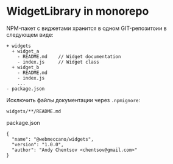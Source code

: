
# WidgetLibrary in monorepo

NPM-пакет с виджетами хранится в одном GIT-репозитоии в следующем виде:

```
+ widgets
  + widget_a
    - README.md    // Widget documentation
    - index.js     // Widget class
  + widget_b
    - README.md
    - index.js
    ...
- package.json
```

Исключить файлы документации через `.npmignore`:
```
widgets/**/README.md
```

package.json
```
{
  "name": "@webmeccano/widgets",
  "version": "1.0.0",
  "author": "Andy Chentsov <chentsov@gmail.com>"
}
```

